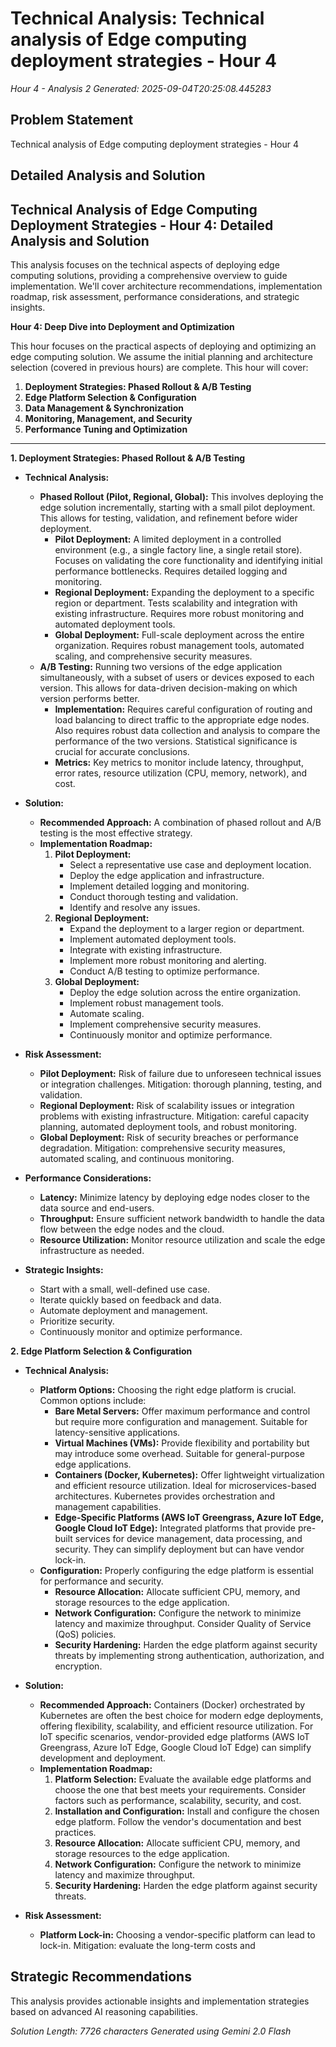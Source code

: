 # Technical Analysis: Technical analysis of Edge computing deployment strategies - Hour 4
*Hour 4 - Analysis 2*
*Generated: 2025-09-04T20:25:08.445283*

## Problem Statement
Technical analysis of Edge computing deployment strategies - Hour 4

## Detailed Analysis and Solution
## Technical Analysis of Edge Computing Deployment Strategies - Hour 4: Detailed Analysis and Solution

This analysis focuses on the technical aspects of deploying edge computing solutions, providing a comprehensive overview to guide implementation. We'll cover architecture recommendations, implementation roadmap, risk assessment, performance considerations, and strategic insights.

**Hour 4: Deep Dive into Deployment and Optimization**

This hour focuses on the practical aspects of deploying and optimizing an edge computing solution. We assume the initial planning and architecture selection (covered in previous hours) are complete.  This hour will cover:

1. **Deployment Strategies: Phased Rollout & A/B Testing**
2. **Edge Platform Selection & Configuration**
3. **Data Management & Synchronization**
4. **Monitoring, Management, and Security**
5. **Performance Tuning and Optimization**

---

**1. Deployment Strategies: Phased Rollout & A/B Testing**

*   **Technical Analysis:**

    *   **Phased Rollout (Pilot, Regional, Global):** This involves deploying the edge solution incrementally, starting with a small pilot deployment.  This allows for testing, validation, and refinement before wider deployment.
        *   **Pilot Deployment:**  A limited deployment in a controlled environment (e.g., a single factory line, a single retail store). Focuses on validating the core functionality and identifying initial performance bottlenecks. Requires detailed logging and monitoring.
        *   **Regional Deployment:** Expanding the deployment to a specific region or department.  Tests scalability and integration with existing infrastructure.  Requires more robust monitoring and automated deployment tools.
        *   **Global Deployment:**  Full-scale deployment across the entire organization.  Requires robust management tools, automated scaling, and comprehensive security measures.
    *   **A/B Testing:**  Running two versions of the edge application simultaneously, with a subset of users or devices exposed to each version.  This allows for data-driven decision-making on which version performs better.
        *   **Implementation:** Requires careful configuration of routing and load balancing to direct traffic to the appropriate edge nodes.  Also requires robust data collection and analysis to compare the performance of the two versions.  Statistical significance is crucial for accurate conclusions.
        *   **Metrics:**  Key metrics to monitor include latency, throughput, error rates, resource utilization (CPU, memory, network), and cost.
*   **Solution:**

    *   **Recommended Approach:** A combination of phased rollout and A/B testing is the most effective strategy.
    *   **Implementation Roadmap:**
        1.  **Pilot Deployment:**
            *   Select a representative use case and deployment location.
            *   Deploy the edge application and infrastructure.
            *   Implement detailed logging and monitoring.
            *   Conduct thorough testing and validation.
            *   Identify and resolve any issues.
        2.  **Regional Deployment:**
            *   Expand the deployment to a larger region or department.
            *   Implement automated deployment tools.
            *   Integrate with existing infrastructure.
            *   Implement more robust monitoring and alerting.
            *   Conduct A/B testing to optimize performance.
        3.  **Global Deployment:**
            *   Deploy the edge solution across the entire organization.
            *   Implement robust management tools.
            *   Automate scaling.
            *   Implement comprehensive security measures.
            *   Continuously monitor and optimize performance.
*   **Risk Assessment:**

    *   **Pilot Deployment:** Risk of failure due to unforeseen technical issues or integration challenges. Mitigation: thorough planning, testing, and validation.
    *   **Regional Deployment:** Risk of scalability issues or integration problems with existing infrastructure. Mitigation: careful capacity planning, automated deployment tools, and robust monitoring.
    *   **Global Deployment:** Risk of security breaches or performance degradation. Mitigation: comprehensive security measures, automated scaling, and continuous monitoring.
*   **Performance Considerations:**

    *   **Latency:**  Minimize latency by deploying edge nodes closer to the data source and end-users.
    *   **Throughput:**  Ensure sufficient network bandwidth to handle the data flow between the edge nodes and the cloud.
    *   **Resource Utilization:**  Monitor resource utilization and scale the edge infrastructure as needed.
*   **Strategic Insights:**

    *   Start with a small, well-defined use case.
    *   Iterate quickly based on feedback and data.
    *   Automate deployment and management.
    *   Prioritize security.
    *   Continuously monitor and optimize performance.

**2. Edge Platform Selection & Configuration**

*   **Technical Analysis:**

    *   **Platform Options:** Choosing the right edge platform is crucial. Common options include:
        *   **Bare Metal Servers:** Offer maximum performance and control but require more configuration and management. Suitable for latency-sensitive applications.
        *   **Virtual Machines (VMs):** Provide flexibility and portability but may introduce some overhead. Suitable for general-purpose edge applications.
        *   **Containers (Docker, Kubernetes):** Offer lightweight virtualization and efficient resource utilization. Ideal for microservices-based architectures. Kubernetes provides orchestration and management capabilities.
        *   **Edge-Specific Platforms (AWS IoT Greengrass, Azure IoT Edge, Google Cloud IoT Edge):** Integrated platforms that provide pre-built services for device management, data processing, and security.  They can simplify deployment but can have vendor lock-in.
    *   **Configuration:**  Properly configuring the edge platform is essential for performance and security.
        *   **Resource Allocation:**  Allocate sufficient CPU, memory, and storage resources to the edge application.
        *   **Network Configuration:**  Configure the network to minimize latency and maximize throughput.  Consider Quality of Service (QoS) policies.
        *   **Security Hardening:**  Harden the edge platform against security threats by implementing strong authentication, authorization, and encryption.
*   **Solution:**

    *   **Recommended Approach:**  Containers (Docker) orchestrated by Kubernetes are often the best choice for modern edge deployments, offering flexibility, scalability, and efficient resource utilization.  For IoT specific scenarios, vendor-provided edge platforms (AWS IoT Greengrass, Azure IoT Edge, Google Cloud IoT Edge) can simplify development and deployment.
    *   **Implementation Roadmap:**
        1.  **Platform Selection:**  Evaluate the available edge platforms and choose the one that best meets your requirements.  Consider factors such as performance, scalability, security, and cost.
        2.  **Installation and Configuration:**  Install and configure the chosen edge platform.  Follow the vendor's documentation and best practices.
        3.  **Resource Allocation:**  Allocate sufficient CPU, memory, and storage resources to the edge application.
        4.  **Network Configuration:**  Configure the network to minimize latency and maximize throughput.
        5.  **Security Hardening:**  Harden the edge platform against security threats.
*   **Risk Assessment:**

    *   **Platform Lock-in:**  Choosing a vendor-specific platform can lead to lock-in. Mitigation: evaluate the long-term costs and

## Strategic Recommendations
This analysis provides actionable insights and implementation strategies
based on advanced AI reasoning capabilities.

*Solution Length: 7726 characters*
*Generated using Gemini 2.0 Flash*
